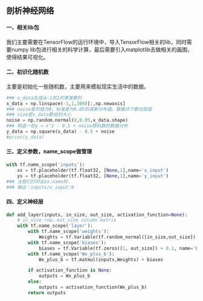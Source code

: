 ## 剖析神经网络

#### 一、相关lib包

我们主要需要在TensorFlow的运行环境中，导入TensorFlow相关的lib，同时需要numpy lib包进行相关的科学计算，最后需要引入matplotlib去做相关的画图，使得结果可视化。

#### 二、初识化随机数

主要是初始化一些随机数，主要用来模拟现实生活中的数据。

```python
### x_data生成从-1到1的等差数列
x_data = np.linspace(-1,1,300)[:,np.newaxis]
### noise是均值为0，标准差为0.05的高斯分布值，数据点个数也就是
### size是x_data数组的大小
noise = np.random.normal(0,0.05,x_data.shape)
### 构造一些y = x^2 - 0.5 + noise随机数的数据分布
y_data = np.square(x_data) - 0.5 + noise
#print(y_data)
```

#### 三、定义参数，name_scope做管理

```Python
with tf.name_scope('inputs'):
    xs = tf.placeholder(tf.float32, [None,1],name='x_input')
    ys = tf.placeholder(tf.float32, [None,1],name='y_input')
### 当我们打印出xs.name时，
### 输出：inputs/x_input:0
```

#### 四、定义神经层

```Python
def add_layer(inputs, in_size, out_size, activation_function=None):
    # in_size row，out_size column matrix
    with tf.name_scope('layer'):
        with tf.name_scope('weights'):
            Weights = tf.Variable(tf.random_normal([in_size,out_size]), name='W')
        with tf.name_scope('biases'):
            biases = tf.Variable(tf.zeros([1, out_size]) + 0.1, name='b')
        with tf.name_scope('Wx_plus_b'):
            Wx_plus_b = tf.matmul(inputs,Weights) + biases

        if activation_function is None:
            outputs = Wx_plus_b
        else:
            outputs = activation_function(Wx_plus_b)
        return outputs
```


